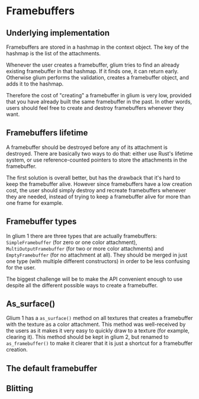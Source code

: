 # Framebuffers

## Underlying implementation

Framebuffers are stored in a hashmap in the context object. The key of the hashmap is the list
of the attachments.

Whenever the user creates a framebuffer, glium tries to find an already existing framebuffer in
that hashmap. If it finds one, it can return early. Otherwise glium performs the validation,
creates a framebuffer object, and adds it to the hashmap.

Therefore the cost of "creating" a framebuffer in glium is very low, provided that you have already
built the same framebuffer in the past. In other words, users should feel free to create and
destroy framebuffers whenever they want.

## Framebuffers lifetime

A framebuffer should be destroyed before any of its attachment is destroyed. There are basically
two ways to do that: either use Rust's lifetime system, or use reference-counted pointers to store
the attachments in the framebuffer.

The first solution is overall better, but has the drawback that it's hard to keep the framebuffer
alive. However since framebuffers have a low creation cost, the user should simply destroy and
recreate framebuffers whenever they are needed, instead of trying to keep a framebuffer alive for
more than one frame for example. 

## Framebuffer types

In glium 1 there are three types that are actually framebuffers: `SimpleFramebuffer` (for zero or
one color attachment), `MultiOutputFramebuffer` (for two or more color attachments) and
`EmptyFramebuffer` (for no attachment at all). They should be merged in just one type (with
multiple different constructors) in order to be less confusing for the user.

The biggest challenge will be to make the API convenient enough to use despite all the different
possible ways to create a framebuffer.

## As_surface()

Glium 1 has a `as_surface()` method on all textures that creates a framebuffer with the texture 
as a color attachment. This method was well-received by the users as it makes it very easy to
quickly draw to a texture (for example, clearing it). This method should be kept in glium 2, but
renamed to `as_framebuffer()` to make it clearer that it is just a shortcut for a framebuffer
creation. 

## The default framebuffer

## Blitting
